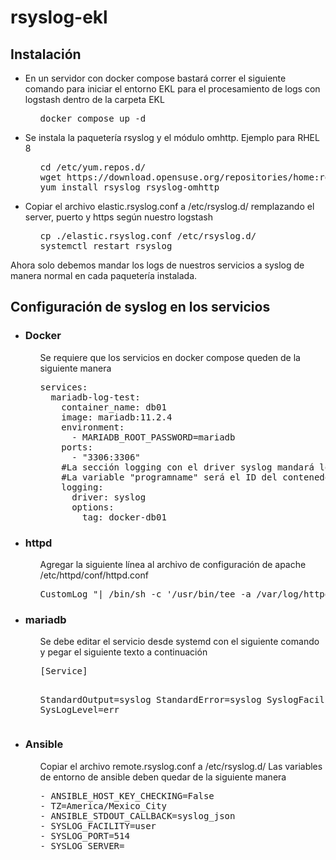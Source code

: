 # rsyslog-ekl
<h2>Instalación</h2>
<ul>
  <li>
    En un servidor con docker compose bastará correr el siguiente comando para iniciar el entorno EKL para el procesamiento de logs con logstash dentro de la carpeta EKL
    <ul>
<pre>
docker compose up -d
</pre>
    </ul>
  </li>

  <li>
    Se instala la paquetería rsyslog y el módulo omhttp. Ejemplo para RHEL 8
    <ul>
<pre>
cd /etc/yum.repos.d/
wget https://download.opensuse.org/repositories/home:rgerhards/CentOS_8/home:rgerhards.repo
yum install rsyslog rsyslog-omhttp
</pre>
    </ul>
  </li>

  <li>
    Copiar el archivo elastic.rsyslog.conf a /etc/rsyslog.d/ remplazando el server, puerto y https según nuestro logstash
    <ul>
<pre>
cp ./elastic.rsyslog.conf /etc/rsyslog.d/
systemctl restart rsyslog
</pre>
    </ul>
  </li>
</ul>
Ahora solo debemos mandar los logs de nuestros servicios a syslog de manera normal en cada paquetería instalada.

<h2>Configuración de syslog en los servicios</h2>
<ul>
  <li>
    <h3>Docker</h3>
    <ul>Se requiere que los servicios en docker compose queden de la siguiente manera
<pre>
services:
  mariadb-log-test:
    container_name: db01
    image: mariadb:11.2.4
    environment:
      - MARIADB_ROOT_PASSWORD=mariadb
    ports:
      - "3306:3306"
    #La sección logging con el driver syslog mandará los logs del contenedor al syslog del sistema previamente configurado.
    #La variable "programname" será el ID del contenedor de Docker
    logging:
      driver: syslog
      options:
        tag: docker-db01
</pre>
    </ul> 
  </li>

  <li>
    <h3>httpd</h3>
    <ul>Agregar la siguiente línea al archivo de configuración de apache /etc/httpd/conf/httpd.conf
<pre>
CustomLog "| /bin/sh -c '/usr/bin/tee -a /var/log/httpd/access_log | /usr/bin/logger -thttpd_access_log'" combined
</pre>
    </ul> 
  </li>

  <li>
    <h3>mariadb</h3>
    <ul>Se debe editar el servicio desde systemd con el siguiente comando y pegar el siguiente texto a continuación
<pre>
[Service]

StandardOutput=syslog
StandardError=syslog
SyslogFacility=daemon
SysLogLevel=err
</pre>
    </ul> 
  </li>

  <li>
    <h3>Ansible</h3>
    <ul>Copiar el archivo remote.rsyslog.conf a /etc/rsyslog.d/
    Las variables de entorno de ansible deben quedar de la siguiente manera
<pre>
- ANSIBLE_HOST_KEY_CHECKING=False
- TZ=America/Mexico_City
- ANSIBLE_STDOUT_CALLBACK=syslog_json
- SYSLOG_FACILITY=user
- SYSLOG_PORT=514
- SYSLOG_SERVER=<your_rsyslog_server_host>
</pre>
    </ul> 
  </li>
</ul>
